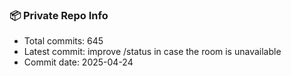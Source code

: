 ### 📦 Private Repo Info

- Total commits: 645
- Latest commit: improve /status in case the room is unavailable
- Commit date: 2025-04-24
